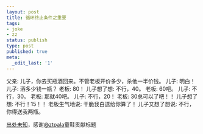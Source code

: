```yaml
---
layout: post
title: 循环终止条件之重要
tags:
- joke
- zz
status: publish
type: post
published: true
meta:
  _edit_last: '1'
---
```

父亲: 儿子，你去买瓶酒回来。不管老板开价多少，杀他一半价钱。
儿子: 明白！
儿子: 酒多少钱一瓶？
老板: 80！
儿子想了想: 不行，40。
老板: 60吧。
儿子: 不行，30。
老板: 那就40吧。
儿子: 不行，20！
老板: 30总可以了吧！！
儿子想了想: 不行！15！！
老板生气地说: 干脆我白送给你算了！
儿子又想了想说: 不行，你得送我两瓶。


<a href="https://www.google.com/search?q=%E4%B9%B0%E9%85%92%E6%9D%80%E4%BB%B7+%E7%AC%91%E8%AF%9D">出处未知</a>，感谢<a href="http://twitter.com/#!/ztpala">@ztpala</a>童鞋贡献标题
